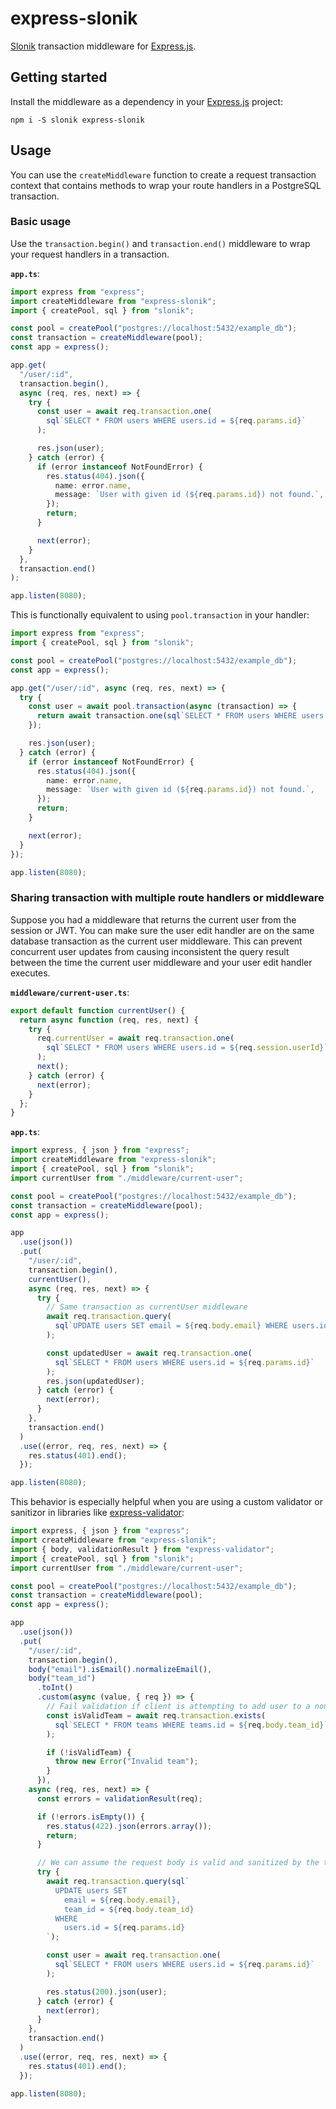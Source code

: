 # express-slonik

[Slonik](https://github.com/gajus/slonik) transaction middleware for [Express.js](https://expressjs.com).

## Getting started

Install the middleware as a dependency in your [Express.js](https://expressjs.com) project:

```shell
npm i -S slonik express-slonik
```

## Usage

You can use the `createMiddleware` function to create a request transaction context that contains
methods to wrap your route handlers in a PostgreSQL transaction.

### Basic usage

Use the `transaction.begin()` and `transaction.end()` middleware to wrap your request handlers in a
transaction.

**`app.ts`**:

```typescript
import express from "express";
import createMiddleware from "express-slonik";
import { createPool, sql } from "slonik";

const pool = createPool("postgres://localhost:5432/example_db");
const transaction = createMiddleware(pool);
const app = express();

app.get(
  "/user/:id",
  transaction.begin(),
  async (req, res, next) => {
    try {
      const user = await req.transaction.one(
        sql`SELECT * FROM users WHERE users.id = ${req.params.id}`
      );

      res.json(user);
    } catch (error) {
      if (error instanceof NotFoundError) {
        res.status(404).json({
          name: error.name,
          message: `User with given id (${req.params.id}) not found.`,
        });
        return;
      }

      next(error);
    }
  },
  transaction.end()
);

app.listen(8080);
```

This is functionally equivalent to using `pool.transaction` in your handler:

```typescript
import express from "express";
import { createPool, sql } from "slonik";

const pool = createPool("postgres://localhost:5432/example_db");
const app = express();

app.get("/user/:id", async (req, res, next) => {
  try {
    const user = await pool.transaction(async (transaction) => {
      return await transaction.one(sql`SELECT * FROM users WHERE users.id = ${req.params.id}`);
    });

    res.json(user);
  } catch (error) {
    if (error instanceof NotFoundError) {
      res.status(404).json({
        name: error.name,
        message: `User with given id (${req.params.id}) not found.`,
      });
      return;
    }

    next(error);
  }
});

app.listen(8080);
```

### Sharing transaction with multiple route handlers or middleware

Suppose you had a middleware that returns the current user from the session or JWT. You can make
sure the user edit handler are on the same database transaction as the current user middleware.
This can prevent concurrent user updates from causing inconsistent the query result between the
time the current user middleware and your user edit handler executes.

**`middleware/current-user.ts`**:

```typescript
export default function currentUser() {
  return async function (req, res, next) {
    try {
      req.currentUser = await req.transaction.one(
        sql`SELECT * FROM users WHERE users.id = ${req.session.userId}`
      );
      next();
    } catch (error) {
      next(error);
    }
  };
}
```

**`app.ts`**:

```typescript
import express, { json } from "express";
import createMiddleware from "express-slonik";
import { createPool, sql } from "slonik";
import currentUser from "./middleware/current-user";

const pool = createPool("postgres://localhost:5432/example_db");
const transaction = createMiddleware(pool);
const app = express();

app
  .use(json())
  .put(
    "/user/:id",
    transaction.begin(),
    currentUser(),
    async (req, res, next) => {
      try {
        // Same transaction as currentUser middleware
        await req.transaction.query(
          sql`UPDATE users SET email = ${req.body.email} WHERE users.id = ${req.params.id}`
        );

        const updatedUser = await req.transaction.one(
          sql`SELECT * FROM users WHERE users.id = ${req.params.id}`
        );
        res.json(updatedUser);
      } catch (error) {
        next(error);
      }
    },
    transaction.end()
  )
  .use((error, req, res, next) => {
    res.status(401).end();
  });

app.listen(8080);
```

This behavior is especially helpful when you are using a custom validator or sanitizor in libraries
like [express-validator](https://express-validator.github.io/):

```typescript
import express, { json } from "express";
import createMiddleware from "express-slonik";
import { body, validationResult } from "express-validator";
import { createPool, sql } from "slonik";
import currentUser from "./middleware/current-user";

const pool = createPool("postgres://localhost:5432/example_db");
const transaction = createMiddleware(pool);
const app = express();

app
  .use(json())
  .put(
    "/user/:id",
    transaction.begin(),
    body("email").isEmail().normalizeEmail(),
    body("team_id")
      .toInt()
      .custom(async (value, { req }) => {
        // Fail validation if client is attempting to add user to a non-existant team
        const isValidTeam = await req.transaction.exists(
          sql`SELECT * FROM teams WHERE teams.id = ${req.body.team_id}`
        );

        if (!isValidTeam) {
          throw new Error("Invalid team");
        }
      }),
    async (req, res, next) => {
      const errors = validationResult(req);

      if (!errors.isEmpty()) {
        res.status(422).json(errors.array());
        return;
      }

      // We can assume the request body is valid and sanitized by the time we reach this point.
      try {
        await req.transaction.query(sql`
          UPDATE users SET
            email = ${req.body.email},
            team_id = ${req.body.team_id}
          WHERE
            users.id = ${req.params.id}
        `);

        const user = await req.transaction.one(
          sql`SELECT * FROM users WHERE users.id = ${req.params.id}`
        );

        res.status(200).json(user);
      } catch (error) {
        next(error);
      }
    },
    transaction.end()
  )
  .use((error, req, res, next) => {
    res.status(401).end();
  });

app.listen(8080);
```
